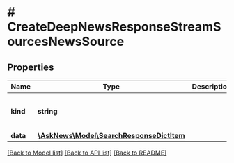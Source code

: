 # # CreateDeepNewsResponseStreamSourcesNewsSource

## Properties

Name | Type | Description | Notes
------------ | ------------- | ------------- | -------------
**kind** | **string** |  | [optional] [default to 'news']
**data** | [**\AskNews\Model\SearchResponseDictItem**](SearchResponseDictItem.md) |  |

[[Back to Model list]](../../README.md#models) [[Back to API list]](../../README.md#endpoints) [[Back to README]](../../README.md)
